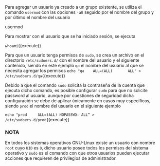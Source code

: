 Para agregar un usuario ya creado a un grupo existente, se utiliza el comando `usermod` con las opciones `-aG` seguido por el nombre del grupo y por último el nombre del usuario 

usermod <permissions> <user>

Para mostrar con el usuario que se ha iniciado sesión, se ejecuta

`whoami`{{execute}}

Para que un usuario tenga permisos de `sudo`, se crea un archivo en el directorio `/etc/sudoers.d/` con el nombre del usuario y el siguiente contenido, siendo en este ejemplo `qa` el nombre del usuario al que se necesita agregar los permisos
`echo "qa    ALL=(ALL)       ALL" > /etc/sudoers.d/qa`{{execute}}

Debido a que el comando `sudo` solicita la contraseña de la cuenta que ejecuta dicho comando, es posible configurar `sudo` para que no solicite password al usuario, aunque por cuestiones de seguridad dicha configuración se debe de aplicar únicamente en casos muy específicos, siendo `prod` el nombre del usuario en el siguiente ejemplo

`echo "prod     ALL=(ALL) NOPASSWD: ALL” > /etc/sudoers.d/prod`{{execute}}

### NOTA
En todos los sistemas operativos GNU-Linux existe un usuario con nombre `root` cuyo `UID` es `0`, dicho usuario posee todos los permisos del sistema operativo y `sudo` es el comando con que otros usuarios pueden ejecutar acciones que requieren de privilegios de administrador.
